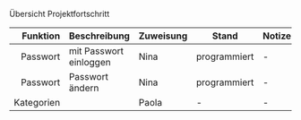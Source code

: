 Übersicht Projektfortschritt

| Funktion | Beschreibung | Zuweisung | Stand | Notizen |
|---------:|--------------|---------------|---------------|---------------|
|Passwort |mit Passwort einloggen| Nina | programmiert | - |
|Passwort |Passwort ändern| Nina | programmiert | - |
| Kategorien|              | Paola | - | - |


